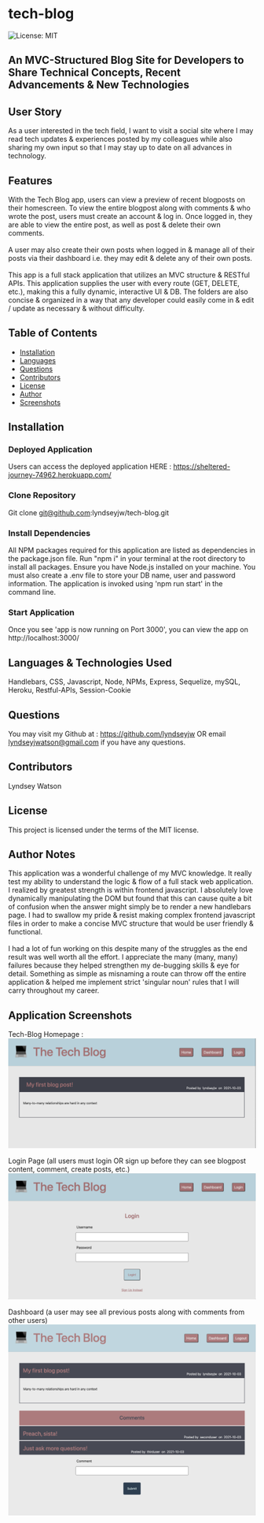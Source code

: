 # tech-blog

![License: MIT](https://img.shields.io/badge/License-MIT-blueviolet.svg)

## An MVC-Structured Blog Site for Developers to Share Technical Concepts, Recent Advancements &amp; New Technologies 

## User Story

As a user interested in the tech field, I want to visit a social site where I may read tech updates & experiences posted by my colleagues while also sharing my own input so that I may stay up to date on all advances in technology.

## Features

With the Tech Blog app, users can view a preview of recent blogposts on their homescreen. To view the entire blogpost along with comments & who wrote the post, users must create an account & log in. Once logged in, they are able to view the entire post, as well as post & delete their own comments. <br />
<br />
A user may also create their own posts when logged in & manage all of their posts via their dashboard i.e. they may edit & delete any of their own posts. <br />
<br />
This app is a full stack application that utilizes an MVC structure & RESTful APIs. This application supplies the user with every route (GET, DELETE, etc.), making this a fully dynamic, interactive UI & DB. The folders are also concise & organized in a way that any developer could easily come in & edit / update as necessary & without difficulty.

## Table of Contents
  - [Installation](#installation)
  - [Languages](#languages)
  - [Questions](#questions)
  - [Contributors](#contributors)
  - [License](#license)
  - [Author](#author)
  - [Screenshots](#screenshots)

## Installation

### Deployed Application

Users can access the deployed application HERE : https://sheltered-journey-74962.herokuapp.com/

### Clone Repository

Git clone git@github.com:lyndseyjw/tech-blog.git

### Install Dependencies

All NPM packages required for this application are listed as dependencies in the package.json file. Run "npm i" in your terminal at the root directory to install all packages. Ensure you have Node.js installed on your machine. You must also create a .env file to store your DB name, user and password information. The application is invoked using 'npm run start' in the command line.

### Start Application

Once you see 'app is now running on Port 3000', you can view the app on http://localhost:3000/

## Languages & Technologies Used

Handlebars, CSS, Javascript, Node, NPMs, Express, Sequelize, mySQL, Heroku, Restful-APIs, Session-Cookie

## Questions

You may visit my Github at : https://github.com/lyndseyjw OR email lyndseyjwatson@gmail.com if you have any questions.

## Contributors

Lyndsey Watson

## License

This project is licensed under the terms of the MIT license. 

## Author Notes

This application was a wonderful challenge of my MVC knowledge. It really test my ability to understand the logic & flow of a full stack web application. I realized by greatest strength is within frontend javascript. I absolutely love dynamically manipulating the DOM but found that this can cause quite a bit of confusion when the answer might simply be to render a new handlebars page. I had to swallow my pride & resist making complex frontend javascript files in order to make a concise MVC structure that would be user friendly & functional. <br />
<br />
I had a lot of fun working on this despite many of the struggles as the end result was well worth all the effort. I appreciate the many (many, many) failures because they helped strengthen my de-bugging skills & eye for detail. Something as simple as misnaming a route can throw off the entire application & helped me implement strict 'singular noun' rules that I will carry throughout my career.

## Application Screenshots

Tech-Blog Homepage :
![Homepage](./assets/homepage.png)

Login Page (all users must login OR sign up before they can see blogpost content, comment, create posts, etc.)
![Login Page](./assets/login.png)

Dashboard (a user may see all previous posts along with comments from other users)
![Dashboard](./assets/dashboard.png)
